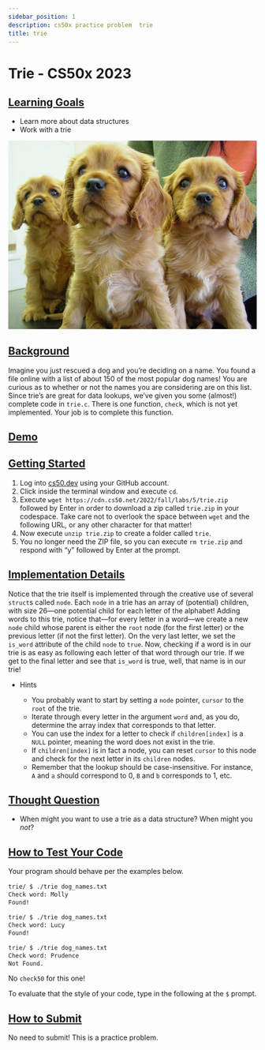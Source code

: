 ```yaml
---
sidebar_position: 1
description: cs50x practice problem  trie
title: trie
---
```


# Trie - CS50x 2023

## [Learning Goals](#learning-goals)

-   Learn more about data structures
-   Work with a trie

![puppies](/img/cs50/puppies.jpeg )

## [Background](#background)

Imagine you just rescued a dog and you’re deciding on a name. You found a file online with a list of about 150 of the most popular dog names! You are curious as to whether or not the names you are considering are on this list. Since trie’s are great for data lookups, we’ve given you some (almost!) complete code in `trie.c`. There is one function, `check`, which is not yet implemented. Your job is to complete this function.

## [Demo](#demo)

## [Getting Started](#getting-started)

1.  Log into [cs50.dev](https://cs50.dev/) using your GitHub account.
2.  Click inside the terminal window and execute `cd`.
3.  Execute `wget https://cdn.cs50.net/2022/fall/labs/5/trie.zip` followed by Enter in order to download a zip called `trie.zip` in your codespace. Take care not to overlook the space between `wget` and the following URL, or any other character for that matter!
4.  Now execute `unzip trie.zip` to create a folder called `trie`.
5.  You no longer need the ZIP file, so you can execute `rm trie.zip` and respond with “y” followed by Enter at the prompt.

## [Implementation Details](#implementation-details)

Notice that the trie itself is implemented through the creative use of several `struct`s called `node`. Each `node` in a trie has an array of (potential) children, with size 26—one potential child for each letter of the alphabet! Adding words to this trie, notice that—for every letter in a word—we create a new `node` child whose parent is either the `root` node (for the first letter) or the previous letter (if not the first letter). On the very last letter, we set the `is_word` attribute of the child `node` to `true`. Now, checking if a word is in our trie is as easy as following each letter of that word through our trie. If we get to the final letter and see that `is_word` is true, well, that name is in our trie!

-   Hints
    
    -   You probably want to start by setting a `node` pointer, `cursor` to the `root` of the trie.
    -   Iterate through every letter in the argument `word` and, as you do, determine the array index that corresponds to that letter.
    -   You can use the index for a letter to check if `children[index]` is a `NULL` pointer, meaning the word does not exist in the trie.
    -   If `children[index]` is in fact a node, you can reset `cursor` to this node and check for the next letter in its `children` nodes.
    -   Remember that the lookup should be case-insensitive. For instance, `A` and `a` should correspond to 0, `B` and `b` corresponds to 1, etc.
    

## [Thought Question](#thought-question)

-   When might you want to use a trie as a data structure? When might you _not_?

## [How to Test Your Code](#how-to-test-your-code)

Your program should behave per the examples below.

```
trie/ $ ./trie dog_names.txt
Check word: Molly
Found!

```

```
trie/ $ ./trie dog_names.txt
Check word: Lucy
Found!

```

```
trie/ $ ./trie dog_names.txt
Check word: Prudence
Not Found.

```

No `check50` for this one!

To evaluate that the style of your code, type in the following at the `$` prompt.

## [How to Submit](#how-to-submit)

No need to submit! This is a practice problem.